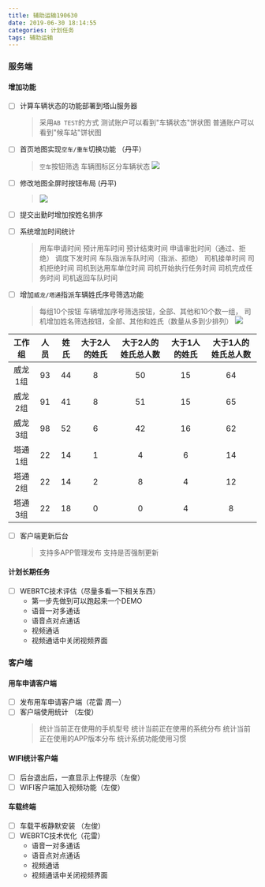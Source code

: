 ```yaml
---
title: 辅助运输190630
date: 2019-06-30 18:14:55
categories: 计划任务
tags: 辅助运输
---
```


### 服务端

#### 增加功能
* [ ] 计算车辆状态的功能部署到塔山服务器
    > 采用`AB TEST`的方式 
        测试账户可以看到"车辆状态"饼状图
        普通账户可以看到"候车站"饼状图
* [ ] 首页地图实现`空车/重车`切换功能 （丹平）
    > `空车`按钮筛选
    > 车辆图标区分车辆状态
    > ![](ditu1.jpg)
* [ ] 修改地图全屏时按钮布局 (丹平)
    > ![](ditu2.jpg)
* [ ] 提交出勤时增加按姓名排序
* [ ] 系统增加时间统计
    > 用车申请时间
    > 预计用车时间
    > 预计结束时间
    > 申请审批时间（通过、拒绝）
    > 调度下发时间
    > 车队指派车队时间（指派、拒绝）
    > 司机接单时间
    > 司机拒绝时间
    > 司机到达用车单位时间
    > 司机开始执行任务时间
    > 司机完成任务时间
    > 司机返回车队时间
* [ ] 增加`威龙/塔通`指派车辆姓氏序号筛选功能
    > 每组10个按钮
    > 车辆增加序号筛选按钮，全部、其他和10个数一组，
    > 司机增加姓名筛选按钮，全部、其他和姓氏（数量从多到少排列）
    > ![](filter.jpg)


| 工作组 |    人员 |   姓氏 | 大于2人的姓氏 | 大于2人的姓氏总人数 |  大于1人的姓氏 | 大于1人的姓氏总人数 |
| :------:| :----: |  :----: |   :----: |    :----: |    :----: |    :----: | 
| 威龙1组    | 93 | 44 | 8 | 50 | 15 | 64 |
| 威龙2组   | 91 | 41  | 8 | 51 | 15 | 65 |
| 威龙3组  | 98 | 52  | 6 | 42 | 16 | 62 |
| 塔通1组  | 22 | 14  | 1  | 4 | 6 | 14 |
| 塔通2组  | 22 |  14 | 2 | 8 | 4 | 12 |
| 塔通3组   | 22 | 18  | 0 | 0 | 4 | 8 |

* [ ] 客户端更新后台
    > 支持多APP管理发布
    > 支持是否强制更新
#### 计划长期任务
* [ ] WEBRTC技术评估（尽量多看一下相关东西）
    * 第一步先做到可以跑起来一个DEMO
    * 语音一对多通话
    * 语音点对点通话 
    * 视频通话
    * 视频通话中关闭视频界面
    
### 客户端
#### 用车申请客户端
* [ ] 发布用车申请客户端（花雷 周一）
* [ ] 客户端使用统计 （左俊）
    > 统计当前正在使用的手机型号
    > 统计当前正在使用的系统分布
    > 统计当前正在使用的APP版本分布
    > 统计系统功能使用习惯
#### WIFI统计客户端
* [ ] 后台退出后，一直显示上传提示（左俊）    
* [ ] WIFI客户端加入视频功能（左俊） 
#### 车载终端
* [ ] 车载平板静默安装 （左俊）
* [ ] WEBRTC技术优化（花雷）
    * 语音一对多通话
    * 语音点对点通话 
    * 视频通话
    * 视频通话中关闭视频界面
